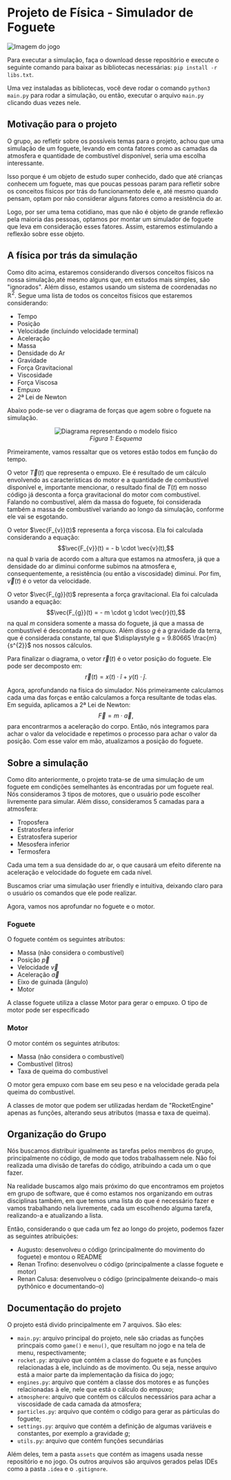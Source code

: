 # Projeto de Física - Simulador de Foguete
![Imagem do jogo](https://raw.githubusercontent.com/renan823/simulador/refs/heads/main/assets/game.png)

Para executar a simulação, faça o download desse repositório e execute o seguinte comando para baixar as bibliotecas necessárias: `pip install -r libs.txt`.

Uma vez instaladas as bibliotecas, você deve rodar o comando `python3 main.py` para rodar a simulação, ou então, executar o arquivo `main.py` clicando duas vezes nele.
## Motivação para o projeto
O grupo, ao refletir sobre os possíveis temas para o projeto, achou que uma simulação de um foguete, levando em conta fatores como as camadas da atmosfera e quantidade de combustível disponível, seria uma escolha interessante. 

Isso porque é um objeto de estudo super conhecido, dado que até crianças conhecem um foguete, mas que poucas pessoas param para refletir sobre os conceitos físicos por trás do funcionamento dele e, até mesmo quando pensam, optam por não considerar alguns fatores como a resistência do ar. 

Logo, por ser uma tema cotidiano, mas que não é objeto de grande reflexão pela maioria das pessoas, optamos por montar um simulador de foguete que leva em consideração esses fatores. Assim, estaremos estimulando a reflexão sobre esse objeto.

## A física por trás da simulação
Como dito acima, estaremos considerando diversos conceitos físicos na nossa simulação,até mesmo alguns que, em estudos mais simples, são "ignorados". Além disso, estamos usando um sistema de coordenadas no $\mathbb{R}^{2}$. Segue uma lista de todos os conceitos físicos que estaremos considerando:
- Tempo
- Posição
- Velocidade (incluindo velocidade terminal)
- Aceleração
- Massa
- Densidade do Ar
- Gravidade
- Força Gravitacional
- Viscosidade
- Força Viscosa
- Empuxo
- 2ª Lei de Newton

Abaixo pode-se ver o diagrama de forças que agem sobre o foguete na simulação.
<p align="center">
  <img src="assets/diagrama.png" alt="Diagrama representando o modelo físico">
  <br>
  <em>Figura 1: Esquema</em>
</p>

Primeiramente, vamos ressaltar que os vetores estão todos em função do tempo.

O vetor $\vec{T}(t)$ que representa o empuxo. Ele é resultado de um cálculo envolvendo as características do motor e a quantidade de combustível disponível e, importante mencionar, o resultado final de $T(t)$ em nosso código já desconta a força gravitacional do motor com combustível. Falando no combustível, além da massa do foguete, foi considerada também a massa de combustível variando ao longo da simulação, conforme ele vai se esgotando.

O vetor $\vec{F_{v}}(t)$ representa a força viscosa. Ela foi calculada considerando a equação: $$\vec{F_{v}}(t) = - b \cdot \vec{v}(t),$$ na qual $b$ varia de acordo com a altura que estamos na atmosfera, já que a densidade do ar diminui conforme subimos na atmosfera e, consequentemente, a resistência (ou então a viscosidade) diminui. Por fim, $\vec{v}(t)$ é o vetor da velocidade.

O vetor $\vec{F_{g}}(t)$ representa a força gravitacional. Ela foi calculada usando a equação: $$\vec{F_{g}}(t) = - m \cdot g \cdot \vec{r}(t),$$ na qual $m$ considera somente a massa do foguete, já que a massa de combustível é descontada no empuxo. Além disso $g$ é a gravidade da terra, que é considerada constante, tal que $\displaystyle g = 9.80665 \frac{m}{s^{2}}$ nos nossos cálculos.

Para finalizar o diagrama, o vetor $\vec{r}(t)$ é o vetor posição do foguete. Ele pode ser decomposto em: $$\vec{r}(t) = x(t) \cdot \hat{i} + y(t) \cdot \hat{j}.$$

Agora, aprofundando na física do simulador. Nós primeiramente calculamos cada uma das forças e então calculamos a força resultante de todas elas. Em seguida, aplicamos a 2ª Lei de Newton: $$\vec{F} = m \cdot \vec{a},$$ para encontrarmos a aceleração do corpo. Então, nós integramos para achar o valor da velocidade e repetimos o processo para achar o valor da posição. Com esse valor em mão, atualizamos a posição do foguete.
## Sobre a simulação
Como dito anteriormente, o projeto trata-se de uma simulação de um foguete em condições semelhantes às encontradas por um foguete real. Nós consideramos 3 tipos de motores, que o usuário pode escolher livremente para simular. Além disso, consideramos 5 camadas para a atmosfera:
- Troposfera
- Estratosfera inferior
- Estratosfera superior
- Mesosfera inferior
- Termosfera

Cada uma tem a sua densidade do ar, o que causará um efeito diferente na aceleração e velocidade do foguete em cada nível.

Buscamos criar uma simulação user friendly e intuitiva, deixando claro para o usuário os comandos que ele pode realizar.

Agora, vamos nos aprofundar no foguete e o motor.
### Foguete
O foguete contém os seguintes atributos:
- Massa (não considera o combustível)
- Posição $\vec{p}$
- Velocidade $\vec{v}$
- Aceleração $\vec{a}$
- Eixo de guinada (ângulo) 
- Motor 

A classe foguete utiliza a classe Motor para gerar o empuxo.
O tipo de motor pode ser especificado

### Motor
O motor contém os seguintes atributos:
- Massa (não considera o combustível)
- Combustível (litros)
- Taxa de queima do combustível

O motor gera empuxo com base em seu peso e na velocidade gerada pela queima do combustível.

A classes de motor que podem ser utilizadas herdam de "RocketEngine" apenas as funções, alterando seus atributos (massa e taxa de queima).

## Organização do Grupo
Nós buscamos distribuir igualmente as tarefas pelos membros do grupo, principalmente no código, de modo que todos trabalhassem nele. Não foi realizada uma divisão de tarefas do código, atribuindo a cada um o que fazer. 

Na realidade buscamos algo mais próximo do que encontramos em projetos em grupo de software, que é como estamos nos organizando em outras disciplinas também, em que temos uma lista do que é necessário fazer e vamos trabalhando nela livremente, cada um escolhendo alguma tarefa, realizando-a e atualizando a lista.

Então, considerando o que cada um fez ao longo do projeto, podemos fazer as seguintes atribuições:
- Augusto: desenvolveu o código (principalmente do movimento do foguete) e montou o README
- Renan Trofino: desenvolveu o código (principalmente a classe foguete e motor)
- Renan Calusa: desenvolveu o código (principalmente deixando-o mais pythônico e documentando-o)
## Documentação do projeto
O projeto está divido principalmente em 7 arquivos. São eles:
- `main.py`: arquivo principal do projeto, nele são criadas as funções princpais como `game()` e `menu()`, que resultam no jogo e na tela de menu, respectivamente;
- `rocket.py`: arquivo que contém a classe do foguete e as funções relacionadas à ele, incluindo as de movimento. Ou seja, nesse arquivo está a maior parte da implementação da física do jogo;
- `engines.py`: arquivo que contém a classe dos motores e as funções relacionadas à ele, nele que está o cálculo do empuxo;
- `atmosphere`: arquivo que contém os cálculos necessários para achar a viscosidade de cada camada da atmosfera;
- `particles.py`: arquivo que contém o código para gerar as párticulas do foguete;
- `settings.py`: arquivo que contém a definição de algumas variáveis e constantes, por exemplo a gravidade $g$;
- `utils.py`: arquivo que contém funções secundárias

Além deles, tem a pasta `assets` que contém as imagens usada nesse repositório e no jogo. Os outros arquivos são arquivos gerados pelas IDEs como a pasta `.idea` e o `.gitignore`.

